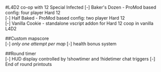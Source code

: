 #L4D2 co-op with 12 Special Infected
	[-] Baker's Dozen - ProMod based config: four player Hard 12  
	[-] Half Baked    - ProMod based config: two player Hard 12  
	[-] Vanilla Cookie - standalone vscript addon for Hard 12 coop in vanilla L4D2  

##Custom mapscore  
	[-] *only one attempt per map*
	[-] health bonus system

##Round timer  
	[-] HUD display controlled by !showtimer and !hidetimer chat triggers 
	[-] End of round printouts



